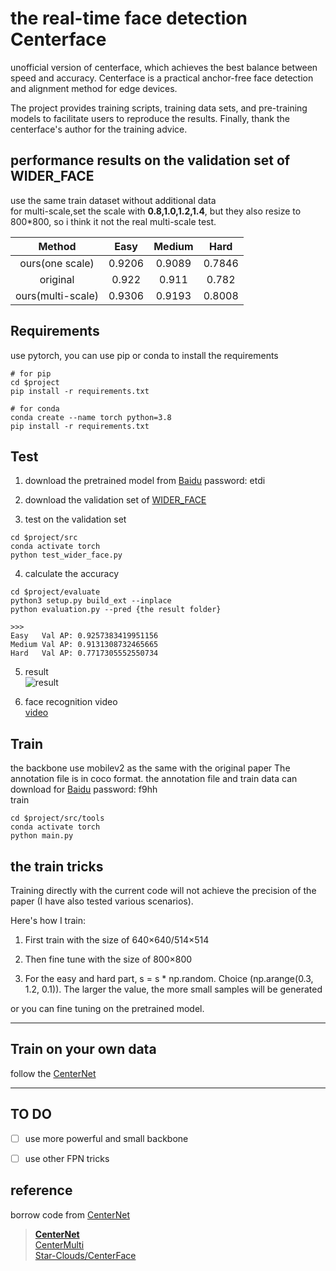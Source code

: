 # the real-time face detection Centerface

unofficial version of centerface, which achieves the best balance between speed and accuracy. Centerface is a practical anchor-free face detection and alignment method for edge devices.

The project provides training scripts, training data sets, and pre-training models to facilitate users to reproduce the results. Finally, thank the centerface's author for the training advice.


## performance results on the validation set of WIDER_FACE 
use the same train dataset without additional data  
for multi-scale,set the scale with **0.8,1.0,1.2,1.4**, but they also resize to 800*800, so i think it not the real multi-scale test.


| Method | Easy | Medium | Hard|
|:--------:| :--------:| :---------:| :------:|
| ours(one scale)| 0.9206 | 0.9089   | 0.7846
| original | 0.922 | 0.911 | 0.782 |
| ours(multi-scale) | 0.9306 | 0.9193 | 0.8008 |


## Requirements
use pytorch, you can use pip or conda to install the requirements
```sybase
# for pip
cd $project
pip install -r requirements.txt

# for conda
conda create --name torch python=3.8
pip install -r requirements.txt
```

## Test
1. download the pretrained model from [Baidu](https://pan.baidu.com/s/1sU3pRBTFebbsMDac-1HsQA) password: etdi

2. download the validation set of [WIDER_FACE](http://shuoyang1213.me/WIDERFACE/)
3. test on the validation set
```sybase
cd $project/src
conda activate torch
python test_wider_face.py
```

4. calculate the accuracy
```sybase
cd $project/evaluate
python3 setup.py build_ext --inplace
python evaluation.py --pred {the result folder}
    
>>>
Easy   Val AP: 0.9257383419951156
Medium Val AP: 0.9131308732465665
Hard   Val AP: 0.7717305552550734
```

5. result  
![result](./readme/000388_result.png)

6. face recognition video  
[video](https://www.bilibili.com/video/av91632471/)

## Train
the backbone use mobilev2 as the same with the original paper
The annotation file is in coco format. the annotation file and train data can download for [Baidu](https://pan.baidu.com/s/1j_2wggZ3bvCuOAfZvjWqTg) password:  f9hh  
train
```sybase
cd $project/src/tools
conda activate torch
python main.py
```

## the train tricks
Training directly with the current code will not achieve the precision of the paper (I have also tested various scenarios).

Here's how I train:

1. First train with the size of 640×640/514×514

2. Then fine tune with the size of 800×800

3. For the easy and hard part, s = s * np.random. Choice (np.arange(0.3, 1.2, 0.1)). The larger the value, the more small samples will be generated

or you can fine tuning on the pretrained model.

---

## Train on your own data
follow the [CenterNet](https://github.com/xingyizhou/CenterNet)

---

## TO DO
- [ ] use more powerful and small backbone
- [ ] use other FPN tricks



## reference
borrow code from [CenterNet](https://github.com/xingyizhou/CenterNet)
> [**CenterNet**](https://github.com/xingyizhou/CenterNet)  
> [CenterMulti](https://github.com/bleakie/CenterMulti)  
> [Star-Clouds/CenterFace](https://github.com/Star-Clouds/CenterFace)


